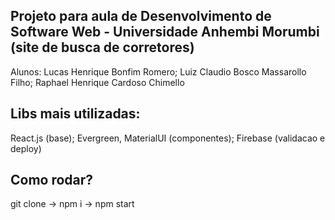 ## Projeto para aula de Desenvolvimento de Software Web - Universidade Anhembi Morumbi (site de busca de corretores)

Alunos:
Lucas Henrique Bonfim Romero;
Luiz Claudio Bosco Massarollo Filho;
Raphael Henrique Cardoso Chimello

## Libs mais utilizadas: 
  React.js (base); Evergreen, MaterialUI (componentes); Firebase (validacao e deploy)

## Como rodar? 
   git clone <link repositorio> -> npm i -> npm start
